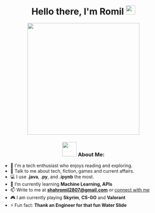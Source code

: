 <h1 align="center">Hello there, I'm Romil <img src="https://github.com/TheDudeThatCode/TheDudeThatCode/blob/master/Assets/Hi.gif" width="29px"></h1>
<p align="center"><img src ="https://camo.githubusercontent.com/5ddf73ad3a205111cf8c686f687fc216c2946a75005718c8da5b837ad9de78c9/68747470733a2f2f7468756d62732e6766796361742e636f6d2f4576696c4e657874446576696c666973682d736d616c6c2e676966" height="350px"></p>
<p align="center"> 
</p>
<h3 align="center"> <img src="https://github.com/TheDudeThatCode/TheDudeThatCode/blob/master/Assets/Developer.gif" width="45px"> About Me: </h3>

- 🏦 I'm a tech enthusiast who enjoys reading and exploring.
- 💬 Talk to me about tech, fiction, games and current affairs.
- 💻 I use **.java**, **.py**, and **.ipynb** the most.
- 🌱 I’m currently learning **Machine Learning, APIs**
- 📫 Write to me at **shahromil2807@gmail.com** or [connect with me](#contact)
- 🎮 I am currently playing **Skyrim**, **CS-GO** and **Valorant**
- ⚡ Fun fact: **Thank an Engineer for that fun Water Slide**

<br>

